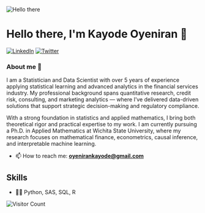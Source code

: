 ![Hello there](https://media1.tenor.com/images/6a4df9527c54d4528fb2b2ab47e7d422/tenor.gif?itemid=13774600)

# Hello there, I'm Kayode Oyeniran 👋

<p> <a href="https://www.linkedin.com/in/oyeniran-kayode-michael/" target="_blank"><img alt="LinkedIn" src="https://img.shields.io/badge/linkedin-%230077B5.svg?&style=for-the-badge&logo=linkedin&logoColor=white" /></a>  <a href="https://twitter.com/MikeOyeniran" target="_blank"><img alt="Twitter" src="https://img.shields.io/badge/twitter-%230077B5.svg?&style=for-the-badge&logo=twitter&logoColor=white" /></a> 
</p>

### About me :rocket:

I am a Statistician and Data Scientist with over 5 years of experience applying statistical learning and advanced analytics in the financial services industry. My professional background spans quantitative research, credit risk, consulting, and marketing analytics — where I’ve delivered data-driven solutions that support strategic decision-making and regulatory compliance.

With a strong foundation in statistics and applied mathematics, I bring both theoretical rigor and practical expertise to my work. I am currently pursuing a Ph.D. in Applied Mathematics at Wichita State University, where my research focuses on mathematical finance, econometrics, causal inference, and interpretable machine learning.

- 📫 How to reach me: **oyenirankayode@gmail.com**

## Skills
* 👨‍💻 Python, SAS, SQL, R

![Visitor Count](https://hits.seeyoufarm.com/api/count/incr/badge.svg?url=https://github.com/Mckay-R&count_bg=%2379C83D&title_bg=%23555555&icon=github.svg&icon_color=%23E7E7E7&title=Visitors&edge_flat=false)

